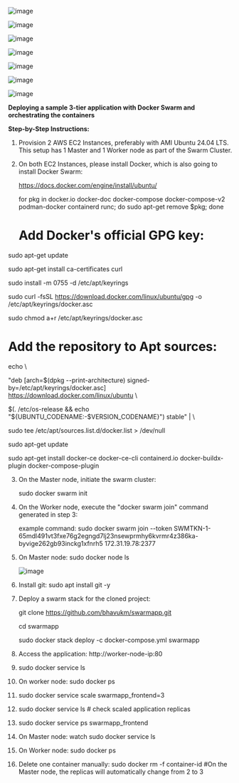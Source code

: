 ![image](https://github.com/user-attachments/assets/210e00cc-c766-4b34-b205-895ac41d52b0)

![image](https://github.com/user-attachments/assets/5c7af11a-7569-41ef-a93b-70bdd04b9bd2)
 
![image](https://github.com/user-attachments/assets/a324e467-8ddc-4ada-9b3e-bca3ac43f60a)

![image](https://github.com/user-attachments/assets/8ee33fe2-ca78-4c0c-84b5-b6a8d9aac84e)

![image](https://github.com/user-attachments/assets/c11c22e5-5f9e-46a4-85bf-c71214288ac3)

![image](https://github.com/user-attachments/assets/9c199eca-8887-4df8-8ad4-6f8504254f77)

![image](https://github.com/user-attachments/assets/a510a67e-9b79-4f75-8d2d-88e20c1cf8ce)



**Deploying a sample 3-tier application with Docker Swarm and orchestrating the containers**

**Step-by-Step Instructions:**

1. Provision 2 AWS EC2 Instances, preferably with AMI Ubuntu 24.04 LTS. This setup has 1 Master and 1 Worker node as part of the Swarm Cluster.

2. On both EC2 Instances, please install Docker, which is also going to install Docker Swarm:

   https://docs.docker.com/engine/install/ubuntu/

   for pkg in docker.io docker-doc docker-compose docker-compose-v2 podman-docker containerd runc; do sudo apt-get remove $pkg; done

   # Add Docker's official GPG key:
   
sudo apt-get update

sudo apt-get install ca-certificates curl

sudo install -m 0755 -d /etc/apt/keyrings

sudo curl -fsSL https://download.docker.com/linux/ubuntu/gpg -o /etc/apt/keyrings/docker.asc

sudo chmod a+r /etc/apt/keyrings/docker.asc

# Add the repository to Apt sources:

echo \

"deb [arch=$(dpkg --print-architecture) signed-by=/etc/apt/keyrings/docker.asc] https://download.docker.com/linux/ubuntu \
  
$(. /etc/os-release && echo "${UBUNTU_CODENAME:-$VERSION_CODENAME}") stable" | \
  
sudo tee /etc/apt/sources.list.d/docker.list > /dev/null
  
sudo apt-get update

sudo apt-get install docker-ce docker-ce-cli containerd.io docker-buildx-plugin docker-compose-plugin

3. On the Master node, initiate the swarm cluster:

   	sudo docker swarm init

4. On the Worker node, execute the "docker swarm join" command generated in step 3:

   example command: sudo docker swarm join --token SWMTKN-1-65mdl491vt3fxe76g2egngd7lj23nsewprmhy6kvrmr4z386ka-byvige262gb93inckg1xfnrh5 172.31.19.78:2377

5. On Master node: sudo docker node ls

   ![image](https://github.com/user-attachments/assets/9f28a28a-daa3-4334-8128-2977586f3cf1)

6. Install git: sudo apt install git -y

7. Deploy a swarm stack for the cloned project:
  
   git clone https://github.com/bhavukm/swarmapp.git

   cd swarmapp

   sudo docker stack deploy -c docker-compose.yml swarmapp

8. Access the application: http://worker-node-ip:80

9. sudo docker service ls
   
10. On worker node: sudo docker ps

11. sudo docker service scale swarmapp_frontend=3

12. sudo docker service ls   # check scaled application replicas

13. sudo docker service ps swarmapp_frontend

14. On Master node: watch sudo docker service ls

15. On Worker node: sudo docker ps

16. Delete one container manually: sudo docker rm -f container-id  #On the Master node, the replicas will automatically change from 2 to 3

   


